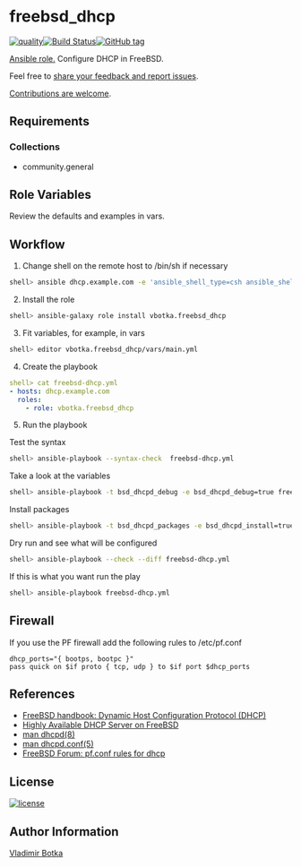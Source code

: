 # freebsd_dhcp

[![quality](https://img.shields.io/ansible/quality/27910)](https://galaxy.ansible.com/vbotka/freebsd_dhcp)[![Build Status](https://app.travis-ci.com/vbotka/ansible-freebsd-dhcp.svg?branch=master)](https://app.travis-ci.com/vbotka/ansible-freebsd-dhcp)[![GitHub tag](https://img.shields.io/github/v/tag/vbotka/ansible-freebsd-dhcp)](https://github.com/vbotka/ansible-freebsd-dhcp/tags)

[Ansible role.](https://galaxy.ansible.com/vbotka/freebsd_dhcp/) Configure DHCP in FreeBSD.

Feel free to [share your feedback and report issues](https://github.com/vbotka/ansible-freebsd-dhcp/issues).

[Contributions are welcome](https://github.com/firstcontributions/first-contributions).


## Requirements

### Collections

* community.general


## Role Variables

Review the defaults and examples in vars.


## Workflow

1) Change shell on the remote host to /bin/sh if necessary

```bash
shell> ansible dhcp.example.com -e 'ansible_shell_type=csh ansible_shell_executable=/bin/csh' -a 'sudo pw usermod freebsd -s /bin/sh'
```

2) Install the role

```bash
shell> ansible-galaxy role install vbotka.freebsd_dhcp
```

3) Fit variables, for example, in vars

```bash
shell> editor vbotka.freebsd_dhcp/vars/main.yml
```

4) Create the playbook

```yaml
shell> cat freebsd-dhcp.yml
- hosts: dhcp.example.com
  roles:
    - role: vbotka.freebsd_dhcp
```

5) Run the playbook

Test the syntax

```bash
shell> ansible-playbook --syntax-check  freebsd-dhcp.yml
```

Take a look at the variables

```bash
shell> ansible-playbook -t bsd_dhcpd_debug -e bsd_dhcpd_debug=true freebsd-dhcp.yml
```

Install packages

```bash
shell> ansible-playbook -t bsd_dhcpd_packages -e bsd_dhcpd_install=true freebsd-dhcp.yml
```

Dry run and see what will be configured

```bash
shell> ansible-playbook --check --diff freebsd-dhcp.yml
```

If this is what you want run the play

```bash
shell> ansible-playbook freebsd-dhcp.yml
```


## Firewall

If you use the PF firewall add the following rules to /etc/pf.conf

```
dhcp_ports="{ bootps, bootpc }"
pass quick on $if proto { tcp, udp } to $if port $dhcp_ports
```


## References

- [FreeBSD handbook: Dynamic Host Configuration Protocol (DHCP)](https://www.freebsd.org/doc/handbook/network-dhcp.html)
- [Highly Available DHCP Server on FreeBSD](https://medium.com/@vermaden/highly-available-dhcp-server-on-freebsd-2bf81a5e4e77)
- [man dhcpd(8)](https://www.freebsd.org/cgi/man.cgi?query=dhcpd)
- [man dhcpd.conf(5)](https://www.freebsd.org/cgi/man.cgi?query=dhcpd.conf)
- [FreeBSD Forum: pf.conf rules for dhcp](https://forums.freebsd.org/threads/pf-conf-rules-for-dhcp.15213/)


## License

[![license](https://img.shields.io/badge/license-BSD-red.svg)](https://www.freebsd.org/doc/en/articles/bsdl-gpl/article.html)


## Author Information

[Vladimir Botka](https://botka.info)

